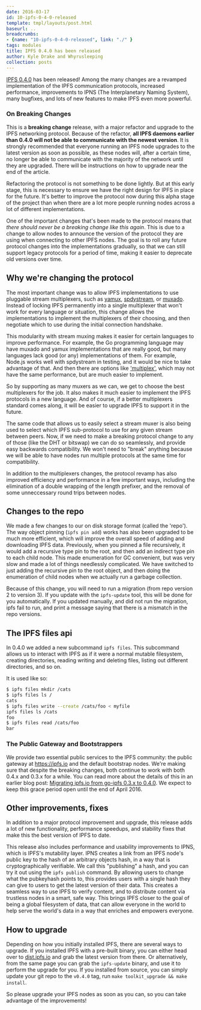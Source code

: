 ```yaml
---
date: 2016-03-17
id: 10-ipfs-0-4-0-released
template: tmpl/layouts/post.html
baseurl: ..
breadcrumbs:
- {name: "10-ipfs-0-4-0-released", link: "./" }
tags: modules
title: IPFS 0.4.0 has been released
author: Kyle Drake and Whyrusleeping
collection: posts
---
```


[IPFS 0.4.0](https://github.com/ipfs/go-ipfs/releases/tag/v0.4.0) has been
released! Among the many changes are a revamped implementation of the IPFS
communication protocols, increased performance, improvements to IPNS (The
Interplanetary Naming System), many bugfixes, and lots of new features to make
IPFS even more powerful.

### On Breaking Changes

This is a **breaking change** release, with a major refactor and upgrade to the
IPFS networking protocol. Because of the refactor, **all IPFS daemons earlier
than 0.4.0 will not be able to communicate with the newest version**. It is
strongly recommended that everyone running an IPFS node upgrades to the latest
version as soon as possible, as these nodes will, after a certain time, no
longer be able to communicate with the majority of the network until they are
upgraded. There will be instructions on how to upgrade near the end of the
article.

Refactoring the protocol is not something to be done lightly. But at this early
stage, this is necessary to ensure we have the right design for IPFS in place
for the future. It's better to improve the protocol now during this alpha stage
of the project than when there are a lot more people running nodes across a
lot of different implementations.

One of the important changes that's been made to the protocol means that *there
should never be a breaking change like this again*. This is due to a change to
allow nodes to announce the version of the protocol they are using when
connecting to other IPFS nodes. The goal is to roll any future protocol changes
into the implementations gradually, so that we can still support legacy
protocols for a period of time, making it easier to deprecate old versions over
time.

## Why we're changing the protocol

The most important change was to allow IPFS implementations to use pluggable
stream multiplexers, such as [yamux](https://github.com/hashicorp/yamux),
[spdystream](https://github.com/docker/spdystream), or
[muxado](https://github.com/inconshreveable/muxado). Instead of locking IPFS
permanently into a single multiplexer that won't work for every language or
situation, this change allows the implementations to implement the multiplexers
of their choosing, and then negotiate which to use during the initial connection
handshake.

This modularity with stream muxing makes it easier for certain languages to
improve performance. For example, the Go programming language may have muxado
and yamux implementations that are really good, but many languages lack good (or
any) implementations of them. For example, Node.js works well with spdystream
in testing, and it would be nice to take advantage of that. And then there are
options like ['multiplex'](https://github.com/maxogden/multiplex), which may
not have the same performance, but are much easier to implement.

So by supporting as many muxers as we can, we get to choose the best
multiplexers for the job. It also makes it much easier to implement the IPFS
protocols in a new language. And of course, if a better multiplexers standard
comes along, it will be easier to upgrade IPFS to support it in the future.

The same code that allows us to easily select a stream muxer is also being
used to select which IPFS sub-protocol to use for any given stream between
peers. Now, if we need to make a breaking protocol change to any of those (like
the DHT or bitswap) we can do so seamlessly, and provide easy backwards
compatibility. We won't need to "break" anything because we will be able to 
have nodes run multiple protocols at the same time for compatibility.

In addition to the multiplexers changes, the protocol revamp has also improved
efficiency and performance in a few important ways, including the elimination of
a double wrapping of the length prefixer, and the removal of some unneccessary
round trips between nodes.

## Changes to the repo

We made a few changes to our on disk storage format (called the 'repo').
The way object pinning (`ipfs pin add`) works has also been upgraded to be much
more efficient, which will improve the overall speed of adding and downloading
IPFS data. Previously, when you pinned a file recursively, it would add a
recursive type pin to the root, and then add an indirect type pin to each child
node. This made enumeration for GC convenient, but was very slow and made a lot
of things needlessly complicated. We have switched to just adding the recursive
pin to the root object, and then doing the enumeration of child nodes when we
actually run a garbage collection.

Because of this change, you will need to run a migration (from repo version 2
to version 3). If you update with the `ipfs-update` tool, this will be done for
you automatically. If you updated manually, and did not run the migration, ipfs
fail to run, and print a message saying that there is a mismatch in the repo
versions.

## The IPFS files api

In 0.4.0 we added a new subcommand `ipfs files`. This subcommand allows us to
interact with IPFS as if it were a normal mutable filesystem, creating
directories, reading writing and deleting files, listing out different
directories, and so on.

It is used like so:
```bash
$ ipfs files mkdir /cats
$ ipfs files ls /
cats
$ ipfs files write --create /cats/foo < myfile
ipfs files ls /cats
foo
$ ipfs files read /cats/foo
bar
```

### The Public Gateway and Bootstrappers

We provide two essential public services to the IPFS community: the public
gateway at https://ipfs.io and the default bootstrap nodes. We're making sure
that despite the breaking changes, both continue to work with both 0.4.x and
0.3.x for a while. You can read more about the details of this in an earlier
blog post: [Migrating ipfs.io from go-ipfs 0.3.x to
0.4.0](../9-v04x-migration). We expect to keep this grace period open until the
end of April 2016.

## Other improvements, fixes

In addition to a major protocol improvement and upgrade, this release adds a lot
of new functionality, performance speedups, and stability fixes that make this
the best version of IPFS to date.

This release also includes performance and usability improvements to IPNS,
which is IPFS's mutability layer. IPNS creates a link from an IPFS node's
public key to the hash of an arbitrary objects hash, in a way that is
cryptographically verifiable. We call this "publishing" a hash, and you can try
it out using the `ipfs publish` command.  By allowing users to change what the
pubkeyhash points to, this provides users with a single hash they can give to
users to get the latest version of their data. This creates a seamless way to
use IPFS to verify content, and to distribute content via trustless nodes in a
smart, safe way.  This brings IPFS closer to the goal of being a global
filesystem of data, that can allow everyone in the world to help serve the
world's data in a way that enriches and empowers everyone.

## How to upgrade

Depending on how you initially installed IPFS, there are several ways to
upgrade. If you installed IPFS with a pre-built binary, you can either head over
to [dist.ipfs.io](https://dist.ipfs.io/#go-ipfs) and grab the latest version
from there. Or alternatively, from the same page you can grab the `ipfs-update`
binary, and use it to perform the upgrade for you. If you installed from
source, you can simply update your git repo to the `v0.4.0` tag, run `make
toolkit_upgrade && make install`.

So please upgrade your IPFS nodes as soon as you can, so you can take advantage
of the improvements!
